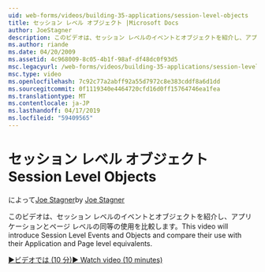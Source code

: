 ```yaml
---
uid: web-forms/videos/building-35-applications/session-level-objects
title: セッション レベル オブジェクト |Microsoft Docs
author: JoeStagner
description: このビデオは、セッション レベルのイベントとオブジェクトを紹介し、アプリケーションとページ レベルの同等の使用を比較します。
ms.author: riande
ms.date: 04/20/2009
ms.assetid: 4c968009-8c05-4b1f-98af-df48dc0f93d5
msc.legacyurl: /web-forms/videos/building-35-applications/session-level-objects
msc.type: video
ms.openlocfilehash: 7c92c77a2abff92a55d7972c8e383cddf8a6d1dd
ms.sourcegitcommit: 0f1119340e4464720cfd16d0ff15764746ea1fea
ms.translationtype: MT
ms.contentlocale: ja-JP
ms.lasthandoff: 04/17/2019
ms.locfileid: "59409565"
---
```

# <a name="session-level-objects"></a><span data-ttu-id="b7e54-103">セッション レベル オブジェクト</span><span class="sxs-lookup"><span data-stu-id="b7e54-103">Session Level Objects</span></span>

<span data-ttu-id="b7e54-104">によって[Joe Stagner](https://github.com/JoeStagner)</span><span class="sxs-lookup"><span data-stu-id="b7e54-104">by [Joe Stagner](https://github.com/JoeStagner)</span></span>

<span data-ttu-id="b7e54-105">このビデオは、セッション レベルのイベントとオブジェクトを紹介し、アプリケーションとページ レベルの同等の使用を比較します。</span><span class="sxs-lookup"><span data-stu-id="b7e54-105">This video will introduce Session Level Events and Objects and compare their use with their Application and Page level equivalents.</span></span>

[<span data-ttu-id="b7e54-106">&#9654;ビデオでは (10 分)</span><span class="sxs-lookup"><span data-stu-id="b7e54-106">&#9654; Watch video (10 minutes)</span></span>](https://channel9.msdn.com/Blogs/ASP-NET-Site-Videos/session-level-objects)
